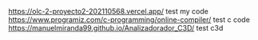 https://olc-2-proyecto2-202110568.vercel.app/ test my code
https://www.programiz.com/c-programming/online-compiler/ test c code
https://manuelmiranda99.github.io/Analizadorador_C3D/ test c3d

